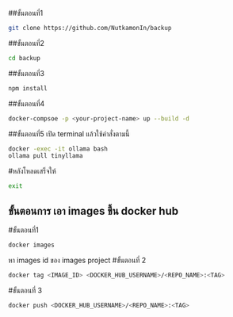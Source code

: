##ขั้นตอนที่1
```sh
git clone https://github.com/NutkamonIn/backup
```
##ขั้นตอนที่2
```sh
cd backup
```
##ขั้นตอนที่3
```sh
npm install
```
##ขั้นตอนที่4
```sh
docker-compsoe -p <your-project-name> up --build -d
```
##ขั้นตอนที่5
เปิด terminal แล้วใช้คำสั่งตามนี้
```sh
docker -exec -it ollama bash
ollama pull tinyllama
```
#หลังโหลดเสร็จให้
```sh
exit
```
## ขั้นตอนการ เอา images ขึ้น docker hub
#ขั้นตอนที่1
```sh
docker images
```
หา images id ของ images project
#ขั้นตอนที่ 2
```sh
docker tag <IMAGE_ID> <DOCKER_HUB_USERNAME>/<REPO_NAME>:<TAG>
```
#ขั้นตอนที่ 3
```sh
docker push <DOCKER_HUB_USERNAME>/<REPO_NAME>:<TAG>
```
